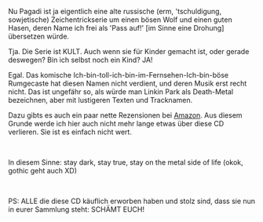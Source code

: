 <html><body><p>Nu Pagadi ist ja eigentlich eine alte russische (erm, 'tschuldigung, sowjetische) Zeichentrickserie um einen bösen Wolf und einen guten Hasen, deren Name ich frei als 'Pass auf!' [im Sinne eine Drohung] übersetzen würde.<br>

Tja. Die Serie ist KULT. Auch wenn sie für Kinder gemacht ist, oder gerade deswegen? Bin ich selbst noch ein Kind? JA!<br>

Egal. Das komische Ich-bin-toll-ich-bin-im-Fernsehen-Ich-bin-böse Rumgecaste hat diesen Namen nicht verdient, und deren Musik erst recht nicht. Das ist ungefähr so, als würde man Linkin Park als Death-Metal bezeichnen, aber mit lustigeren Texten und Tracknamen.<br>

Dazu gibts es auch ein paar nette Rezensionen bei <a href="http://www.amazon.de/exec/obidos/ASIN/B0006UYR2G/ref%3Dase%5Flaut-21/028-0733662-0018966">Amazon</a>. Aus diesem Grunde werde ich hier auch nicht mehr lange etwas über diese CD verlieren. Sie ist es einfach nicht wert.<br>

<br>

In diesem Sinne: stay dark, stay true, stay on the metal side of life (okok, gothic geht auch XD)<br>

<br>

PS: ALLE die diese CD käuflich erworben haben und stolz sind, dass sie nun in eurer Sammlung steht: SCHÄMT EUCH!</p></body></html>